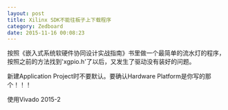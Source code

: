 ```yaml
---
layout: post
title: Xilinx SDK不能往板子上下载程序
category: Zedboard
date: 2015-11-16 00:08:23
---
```


按照《嵌入式系统软硬件协同设计实战指南》书里做一个最简单的流水灯的程序，按照之前的方法找到'xgpio.h'了以后，又发生了驱动没有装好的问题。

<!-- more -->

新建Application Project时不要默认。要确认Hardware Platform是你写的那个！！！

使用Vivado 2015-2
